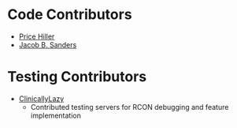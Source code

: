 # Code Contributors

- [Price Hiller](mailto:philler3138@gmail.com)
- [Jacob B. Sanders](mailto:jacob.sanders@cloudhybrid.io)

# Testing Contributors

- [ClinicallyLazy](mailto:clinicallylazy@gmail.com)
    - Contributed testing servers for RCON debugging and feature implementation